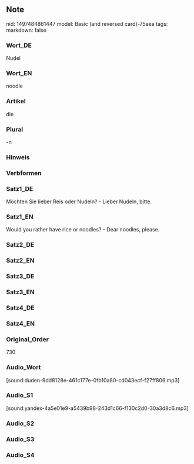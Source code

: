 ## Note
nid: 1497484861447
model: Basic (and reversed card)-75aea
tags: 
markdown: false

### Wort_DE
Nudel

### Wort_EN
noodle

### Artikel
die

### Plural
-n

### Hinweis


### Verbformen


### Satz1_DE
Möchten Sie lieber Reis oder Nudeln? - Lieber Nudeln, bitte.

### Satz1_EN
Would you rather have rice or noodles? - Dear noodles, please.

### Satz2_DE


### Satz2_EN


### Satz3_DE


### Satz3_EN


### Satz4_DE


### Satz4_EN


### Original_Order
730

### Audio_Wort
[sound:duden-9dd8128e-461c177e-0fb10a80-cd043ecf-f27ff806.mp3]

### Audio_S1
[sound:yandex-4a5e01e9-a5439b98-243d1c66-f130c2d0-30a3d8c6.mp3]

### Audio_S2


### Audio_S3


### Audio_S4

